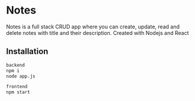 # Notes
Notes is a full stack CRUD app where you can create, update, read and delete notes with title and their description. Created with Nodejs and React

## Installation

```bash
backend
npm i
node app.js
```

```bash
frontend
npm start
```
